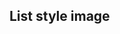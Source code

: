 ## List style image


<!-- <values.listStyleImage> -->
<!-- </values.listStyleImage> -->

<!-- <variants.listStyleImage> -->
<!-- </variants.listStyleImage> -->